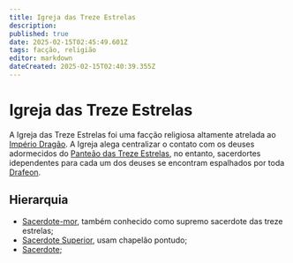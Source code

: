 ```yaml
---
title: Igreja das Treze Estrelas
description: 
published: true
date: 2025-02-15T02:45:49.601Z
tags: facção, religião
editor: markdown
dateCreated: 2025-02-15T02:40:39.355Z
---
```


# Igreja das Treze Estrelas
A Igreja das Treze Estrelas foi uma facção religiosa altamente atrelada ao [Império Dragão](/faccoes/nacoes/imperio-dragao). A Igreja alega centralizar o contato com os deuses adormecidos do [Panteão das Treze Estrelas](/divindades/panteao-das-treze-estrelas), no entanto, sacerdortes idependentes para cada um dos deuses se encontram espalhados por toda [Drafeon](/lugares/plano-material/drafeon).

## Hierarquia
- [Sacerdote-mor](/rakings-e-titulos/igreja-das-treze-estrekas/sacerdote-mor), também conhecido como supremo sacerdote das treze estrelas;
- [Sacerdote Superior](/rakings-e-titulos/igreja-das-treze-estrekas/sacerdote-superior), usam chapelão pontudo;
- [Sacerdote](/rakings-e-titulos/igreja-das-treze-estrekas/sacerdote);